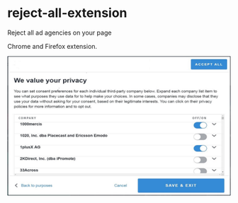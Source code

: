 # reject-all-extension
Reject all ad agencies on your page

Chrome and Firefox extension.

<img src="https://raw.githubusercontent.com/necraidan/reject-all-extension/master/example-toggle.jpg" />
